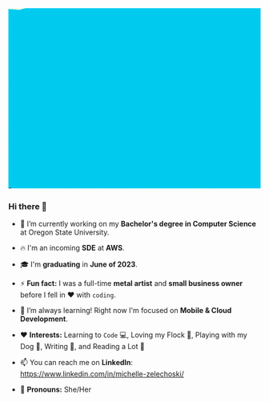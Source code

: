 <img src="https://github.com/mzrithm/mzrithm/blob/7742ebf0f83b7746998e4b58a2a49165fc2b55c0/MZHillside2.gif"/>

### Hi there 👋

- 🔭 I’m currently working on my **Bachelor's degree in Computer Science** at Oregon State University.

- 🔥 I'm an incoming **SDE** at **AWS**.

- 🎓 I'm **graduating** in **June of 2023**.

- ⚡ **Fun fact:** I was a full-time **metal artist** and **small business owner** before I fell in ❤️ with `coding`.

- 🌱 I’m always learning! Right now I'm focused on **Mobile & Cloud Development**.

- ❤️ **Interests:** Learning to `Code` 💻, Loving my Flock 🐓, Playing with my Dog 🐾, Writing 📝, and Reading a Lot 📘 

- 📫 You can reach me on **LinkedIn**: https://www.linkedin.com/in/michelle-zelechoski/

- 🐌 **Pronouns:** She/Her
